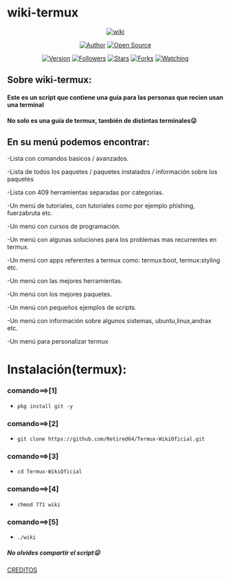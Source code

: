 # wiki-termux

<p align="center">
<a href="#"><img title="wiki" src="https://cdn.discordapp.com/attachments/1120450661050499083/1164989870054310119/Screenshot_20231020-111226_Termux2.png?ex=6545385d&is=6532c35d&hm=aa8efef1c7eeb2d1ac65c0c73ffb9182784e5db84ad558ef649e0657554616d8&"></a>
</p>
<p align="center">
<a href="https://github.com/DeepSociety"><img title="Author" src="https://img.shields.io/badge/Author-DeepSociety-svg?style=for-the-badge&logo=github"></a>
<a href="#"><img title="Open Source" src="https://img.shields.io/badge/Open%20Source-%E2%9D%A4-green?style=for-the-badge"></a>
</p>

<div align="center">
<a href="#"><img title="Version" src="https://img.shields.io/badge/Version-1.0-green.svg?style=flat-square"></a>
<a href="https://github.com/DeepSociety/followers"><img title="Followers" src="https://img.shields.io/github/followers/HiddenSt4r?color=blue&style=flat-square"></a>
<a href="https://github.com/HiddenSt4r/wiki-termux/stargazers/"><img title="Stars" src="https://img.shields.io/github/stars/HiddenSt4r/wiki-termux?color=red&style=flat-square"></a>
<a href="https://github.com/HiddenSt4r/wiki-termux/network/members"><img title="Forks" src="https://img.shields.io/github/forks/HiddenSt4r/wiki-termux?color=red&style=flat-square"></a>
<a href="https://github.com/HiddenSt4r/wiki-termux/watchers"><img title="Watching" src="https://img.shields.io/github/watchers/HiddenSt4r/wiki-termux?label=Watchers&color=blue&style=flat-square"></a>

</div>

## Sobre wiki-termux:

#### Este es un script que contiene una guía para las personas que recien usan una terminal
#### No solo es una guía de termux, también de distintas terminales😛

## En su menú podemos encontrar:

-Lista con comandos basicos / avanzados.

-Lista de todos los paquetes / paquetes instalados / información sobre los paquetes

-Lista con 409 herramientas separadas por categorias.

-Un menú de tutoriales, con tutoriales como por ejemplo phishing, fuerzabruta etc.

-Un menú con cursos de programación.

-Un menú con algunas soluciones para los problemas mas recurrentes en termux.

-Un menú con apps referentes a termux como: termux:boot, termux:styling etc.

-Un menú con las mejores herramientas.

-Un menú con los mejores paquetes.

-Un menú con pequeños ejemplos de scripts.

-Un menú con información sobre algunos sistemas, ubuntu,linux,andrax etc.

-Un menú para personalizar termux


# Instalación(termux):
### comando==>[1]
* `pkg install git -y`

### comando==>[2]
* `git clone https://github.com/Retired64/Termux-WikiOficial.git `

### comando==>[3]
* `cd Termux-WikiOficial`

### comando==>[4]
* `chmod 771 wiki`

### comando==>[5]
* `./wiki`

##### No olvides compartir el script😛

[CREDITOS](https://github.com/DeepSociety/wiki-termux)
